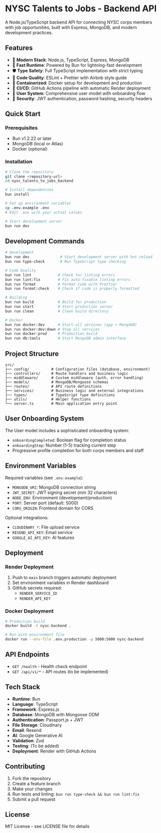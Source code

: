 # NYSC Talents to Jobs - Backend API

A Node.js/TypeScript backend API for connecting NYSC corps members with job opportunities, built with Express, MongoDB, and modern development practices.

## Features

- 🚀 **Modern Stack**: Node.js, TypeScript, Express, MongoDB
- 🏃 **Fast Runtime**: Powered by Bun for lightning-fast development
- 🛡️ **Type Safety**: Full TypeScript implementation with strict typing
- 🎨 **Code Quality**: ESLint + Prettier with Airbnb style guide
- 🐳 **Containerized**: Docker setup for development and production
- 🔄 **CI/CD**: GitHub Actions pipeline with automatic Render deployment
- 👤 **User System**: Comprehensive user model with onboarding flow
- 🔐 **Security**: JWT authentication, password hashing, security headers

## Quick Start

### Prerequisites
- Bun v1.2.22 or later
- MongoDB (local or Atlas)
- Docker (optional)

### Installation

```bash
# Clone the repository
git clone <repository-url>
cd nysc_talents_to_jobs_backend

# Install dependencies
bun install

# Set up environment variables
cp .env.example .env
# Edit .env with your actual values

# Start development server
bun run dev
```

## Development Commands

```bash
# Development
bun run dev              # Start development server with hot reload
bun run type-check       # Run TypeScript type checking

# Code Quality
bun run lint            # Check for linting errors
bun run lint:fix        # Fix auto-fixable linting errors  
bun run format          # Format code with Prettier
bun run format:check    # Check if code is properly formatted

# Building
bun run build           # Build for production
bun run start           # Start production server
bun run clean           # Clean build directory

# Docker
bun run docker:dev      # Start all services (app + MongoDB)
bun run docker:dev:down # Stop all services
bun run docker:prod     # Production build
bun run db:tools        # Start MongoDB admin interface
```

## Project Structure

```
src/
├── config/          # Configuration files (database, environment)
├── controllers/     # Route handlers and business logic
├── middleware/      # Custom middleware (auth, error handling)
├── models/          # MongoDB/Mongoose schemas
├── routes/          # API route definitions
├── services/        # Business logic and external integrations
├── types/           # TypeScript type definitions
├── utils/           # Helper functions
└── server.ts        # Main application entry point
```

## User Onboarding System

The User model includes a sophisticated onboarding system:

- `onboardingCompleted`: Boolean flag for completion status
- `onboardingStep`: Number (1-5) tracking current step
- Progressive profile completion for both corps members and staff

## Environment Variables

Required variables (see `.env.example`):

- `MONGODB_URI`: MongoDB connection string
- `JWT_SECRET`: JWT signing secret (min 32 characters)
- `NODE_ENV`: Environment (development/production)
- `PORT`: Server port (default: 5000)
- `CORS_ORIGIN`: Frontend domain for CORS

Optional integrations:
- `CLOUDINARY_*`: File upload service
- `RESEND_API_KEY`: Email service
- `GOOGLE_AI_API_KEY`: AI features

## Deployment

### Render Deployment

1. Push to `main` branch triggers automatic deployment
2. Set environment variables in Render dashboard
3. GitHub secrets required:
   - `RENDER_SERVICE_ID`
   - `RENDER_API_KEY`

### Docker Deployment

```bash
# Production build
docker build -t nysc-backend .

# Run with environment file
docker run --env-file .env.production -p 5000:5000 nysc-backend
```

## API Endpoints

- `GET /health` - Health check endpoint
- `GET /api/v1/*` - API routes (to be implemented)

## Tech Stack

- **Runtime**: Bun
- **Language**: TypeScript
- **Framework**: Express.js
- **Database**: MongoDB with Mongoose ODM
- **Authentication**: Passport.js + JWT
- **File Storage**: Cloudinary
- **Email**: Resend
- **AI**: Google Generative AI
- **Validation**: Zod
- **Testing**: (To be added)
- **Deployment**: Render with GitHub Actions

## Contributing

1. Fork the repository
2. Create a feature branch
3. Make your changes
4. Run tests and linting: `bun run type-check && bun run lint:fix`
5. Submit a pull request

## License

MIT License - see LICENSE file for details
